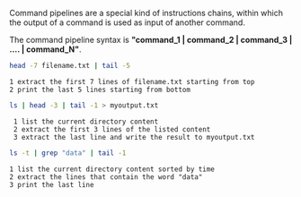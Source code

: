 Command pipelines are a special kind of instructions chains, within which the output of a command is used as input of another command.

The command pipeline syntax is  **"command_1 | command_2 | command_3 | .... | command_N"**.

```bash
head -7 filename.txt | tail -5
```

	1 extract the first 7 lines of filename.txt starting from top
	2 print the last 5 lines starting from bottom

```bash
ls | head -3 | tail -1 > myoutput.txt
```

	 1 list the current directory content
	 2 extract the first 3 lines of the listed content
	 3 extract the last line and write the result to myoutput.txt 


```bash
ls -t | grep "data" | tail -1
```

	1 list the current directory content sorted by time
	2 extract the lines that contain the word "data"
	3 print the last line